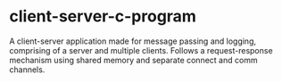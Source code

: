 # client-server-c-program
A client-server application made for message passing and logging, comprising of a server and multiple clients. Follows a request-response mechanism using shared memory and separate connect and comm channels. 

